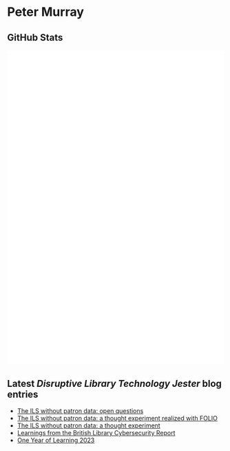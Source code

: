# Peter Murray

## GitHub Stats
![Metrics](/github-metrics.svg)


## Latest _Disruptive Library Technology Jester_ blog entries
<!-- BLOG-POST-LIST:START -->
- [The ILS without patron data: open questions](https://dltj.org/article/ils-witout-patron-data-details/)
- [The ILS without patron data: a thought experiment realized with FOLIO](https://dltj.org/article/ils-without-patron-data-folio/)
- [The ILS without patron data: a thought experiment](https://dltj.org/article/ils-without-patron-data/)
- [Learnings from the British Library Cybersecurity Report](https://dltj.org/article/british-library-cybersecurity-report/)
- [One Year of Learning 2023](https://dltj.org/article/one-year-of-learning-2023/)
<!-- BLOG-POST-LIST:END -->


[LinkedIn]: https://www.linkedin.com/in/datagazetteer "LinkedIn"
[Twitter]: https://twitter.com/DataG "Twitter"
[blog]: https://dltj.org/ "Blog"
